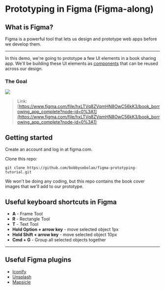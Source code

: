 # Prototyping in Figma (Figma-along)

## What is Figma?

Figma is a powerful tool that lets us design and prototype web apps before we develop them.

---

In this demo, we're going to prototype a few UI elements in a book sharing app. We'll be building these UI elements as [components](https://help.figma.com/article/66-components) that can be reused across our design.

### The Goal

![](https://i.imgur.com/Aek9STO.png)

> Link: [https://www.figma.com/file/hxLTVq8ZVqmHN8OwC56kK3/book_borrowing_app_complete?node-id=0%3A1](https://www.figma.com/file/hxLTVq8ZVqmHN8OwC56kK3/book_borrowing_app_complete?node-id=0%3A1)

## Getting started

Create an account and log in at figma.com.

Clone this repo:

`git clone https://github.com/bobbysebolao/figma-prototyping-tutorial.git`

We won't be doing any coding, but this repo contains the book cover images that we'll add to our prototype.

## Useful keyboard shortcuts in Figma

- **A** - Frame Tool
- **R** - Rectangle Tool
- **T** - Text Tool
- **Hold Option + arrow key** - move selected object 1px
- **Hold Shift + arrow key** - move selected object 10px
- **Cmd + G** - Group all selected objects together

---

## Useful Figma plugins

- [Iconify](https://www.figma.com/c/plugin/735098390272716381/Iconify)
- [Unsplash](https://www.figma.com/c/plugin/738454987945972471/Unsplash)
- [Mapsicle](https://www.figma.com/c/plugin/736458162635847353/Mapsicle)

<!-- - Emphasise that a frame is like one screen from your app
- Every component must be contained inside a frame
- We'll auto resize our frame to match the iPhone 5 screen size (320x480px)
- And we'll add a layout grid to help us position our components within the frame (6 col, 20px margin, 10px gutter)

- Animations
- Figma Plugins (icons)
- export css feature
- export as SVG -->
